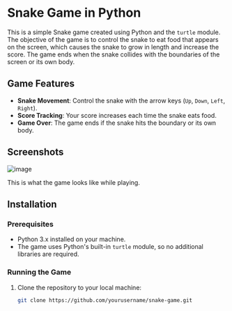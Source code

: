 # Snake Game in Python

This is a simple Snake game created using Python and the `turtle` module. The objective of the game is to control the snake to eat food that appears on the screen, which causes the snake to grow in length and increase the score. The game ends when the snake collides with the boundaries of the screen or its own body.

## Game Features

- **Snake Movement**: Control the snake with the arrow keys (`Up`, `Down`, `Left`, `Right`).
- **Score Tracking**: Your score increases each time the snake eats food.
- **Game Over**: The game ends if the snake hits the boundary or its own body.

## Screenshots

![image](https://github.com/user-attachments/assets/a6f6fdd5-6520-48c0-ba00-bb10cb9a4a57)

This is what the game looks like while playing.

## Installation

### Prerequisites

- Python 3.x installed on your machine.
- The game uses Python's built-in `turtle` module, so no additional libraries are required.

### Running the Game

1. Clone the repository to your local machine:

   ```bash
   git clone https://github.com/yourusername/snake-game.git
